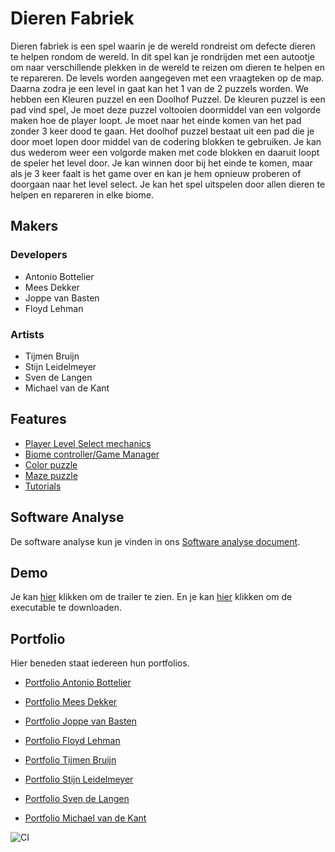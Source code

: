# Dieren Fabriek
Dieren fabriek is een spel waarin je de wereld rondreist om defecte dieren te helpen rondom de wereld. In dit spel kan je rondrijden met een autootje om naar verschillende plekken in de wereld te reizen om dieren te helpen en te repareren. De levels worden aangegeven met een vraagteken op de map. Daarna zodra je een level in gaat kan het 1 van de 2 puzzels worden. We hebben een Kleuren puzzel en een Doolhof Puzzel. De kleuren puzzel is een pad vind spel, Je moet deze puzzel voltooien doormiddel van een volgorde maken hoe de player loopt. Je moet naar het einde komen van het pad zonder 3 keer dood te gaan. Het doolhof puzzel bestaat uit een pad die je door moet lopen door middel van de codering blokken te gebruiken. Je kan dus wederom weer een volgorde maken met code blokken en daaruit loopt de speler het level door. Je kan winnen door bij het einde te komen, maar als je 3 keer faalt is het game over en kan je hem opnieuw proberen of doorgaan naar het level select. Je kan het spel uitspelen door allen dieren te helpen en repareren in elke biome.

## Makers

### Developers
- Antonio Bottelier
- Mees Dekker
- Joppe van Basten
- Floyd Lehman

### Artists
- Tijmen Bruijn
- Stijn Leidelmeyer
- Sven de Langen
- Michael van de Kant

## Features

- [Player Level Select mechanics](https://github.com/stepperman/pvb-programming/tree/develop/Assets/Scripts/LevelSelect/Player)
- [Biome controller/Game Manager](https://github.com/stepperman/pvb-programming/tree/develop/Assets/Scripts/LevelSelect/Levels)
- [Color puzzle](https://github.com/stepperman/pvb-programming/tree/develop/Assets/Scripts/Puzzles/Color)
- [Maze puzzle](https://github.com/stepperman/pvb-programming/tree/develop/Assets/Scripts/Puzzles/MazePuzzle)
- [Tutorials](https://github.com/stepperman/pvb-programming/tree/develop/Assets/Scripts/UI/Tutorials)

## Software Analyse 
De software analyse kun je vinden in ons [Software analyse document](https://docs.google.com/document/d/e/2PACX-1vSD96ENP5xE5E2LSb33igb1q_GbYd0Y0GpO1QShqAvM_kdfQlUsmNVh_u8BSa2KL1ZIOrte3dbTI3Xg/pub).

## Demo
Je kan [hier](https://youtu.be/zODPZQtr3D8) klikken om de trailer te zien. En je kan [hier](https://drive.google.com/file/d/1MulDM8gqwt9VvprG5tYrc9EAJ9tCXOBl/view) klikken om de executable te downloaden.

## Portfolio
Hier beneden staat iedereen hun portfolios.

- [Portfolio Antonio Bottelier](https://bottelier.me/)
- [Portfolio Mees Dekker](http://meesdekker.nl/)
- [Portfolio Joppe van Basten](http://joppevanbasten.nl/)
- [Portfolio Floyd Lehman]()

- [Portfolio Tijmen Bruijn]()
- [Portfolio Stijn Leidelmeyer]()
- [Portfolio Sven de Langen](https://svendelangen.myportfolio.com/work)
- [Portfolio Michael van de Kant](http://www.michaelvandekant.com/)


![CI](https://github.com/stepperman/pvb-programming/workflows/CI/badge.svg)
